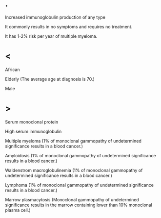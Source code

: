 # .

Increased immunoglobulin production of any type

It commonly results in no symptoms and requires no treatment.

It has 1-2% risk per year of multiple myeloma.

# <

African

Elderly (The average age at diagnosis is 70.)

Male

# >

Serum monoclonal protein

High serum immunoglobulin

Multiple myeloma (1% of monoclonal gammopathy of undetermined significance results in a blood cancer.)

Amyloidosis (1% of monoclonal gammopathy of undetermined significance results in a blood cancer.)

Waldenstrom macroglobulinemia (1% of monoclonal gammopathy of undetermined significance results in a blood cancer.)

Lymphoma (1% of monoclonal gammopathy of undetermined significance results in a blood cancer.)

Marrow plasmacytosis (Monoclonal gammopathy of undetermined significance results in the marrow containing lower than 10% monoclonal plasma cell.)

